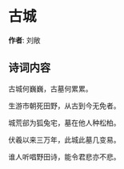# 古城

**作者**: 刘敞

## 诗词内容

古城何巍巍，古墓何累累。

生游市朝死田野，从古到今无免者。

城荒郤为狐兔宅，墓在他人种松柏。

伏羲以来三万年，此城此墓几变易。

谁人听唱野田诗，能令君悲亦不悲。

